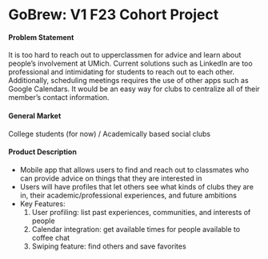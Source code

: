 # GoBrew: V1 F23 Cohort Project

#### Problem Statement

It is too hard to reach out to upperclassmen for advice and learn about people’s involvement at UMich. Current solutions such as LinkedIn are too professional and intimidating for students to reach out to each other. Additionally, scheduling meetings requires the use of other apps such as Google Calendars. It would be an easy way for clubs to centralize all of their member’s contact information.

#### General Market

College students (for now) / Academically based social clubs

#### Product Description

- Mobile app that allows users to find and reach out to classmates who can provide advice on things that they are interested in
- Users will have profiles that let others see what kinds of clubs they are in, their academic/professional experiences, and future ambitions
- Key Features:
  1. User profiling: list past experiences, communities, and interests of people
  2. Calendar integration: get available times for people available to coffee chat
  3. Swiping feature: find others and save favorites

